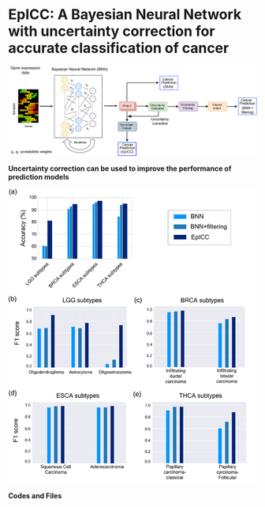 # EpICC: A Bayesian Neural Network with uncertainty correction for accurate classification of cancer 


![alt text](https://github.com/pjoshi-hub/Bayesian_classification_model/blob/main/Figures/uncertainty_workflow.jpg)


**Uncertainty correction can be used to improve the performance of prediction models**


![alt text](https://github.com/pjoshi-hub/Bayesian_classification_model/blob/main/Figures/Figure4.jpg)


**Codes and Files**
